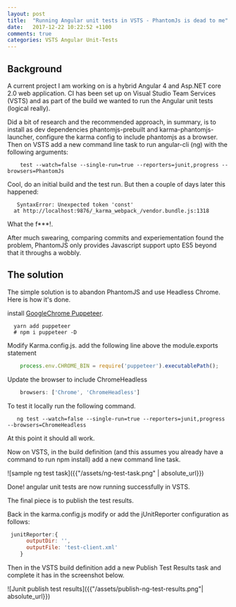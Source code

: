 ```yaml
---
layout: post
title:  "Running Angular unit tests in VSTS - PhantomJs is dead to me"
date:   2017-12-22 10:22:52 +1100
comments: true
categories: VSTS Angular Unit-Tests
---
```



## Background
A current project I am working on is a hybrid Angular 4 and Asp.NET core 2.0 web application. 
CI has been set up on Visual Studio Team Services (VSTS) and as part of the build we wanted to run the Angular unit tests (logical really). 

Did a bit of research and the recommended approach, in summary, is to install as dev dependencies phantomjs-prebuilt and karma-phantomjs-launcher, configure the karma config to include phantomjs as a browser. Then on VSTS add a new  command line task to run angular-cli (ng) with the following arguments: 
```
    test --watch=false --single-run=true --reporters=junit,progress --browsers=PhantomJs
```
Cool, do an initial build and the test run. But then a couple of days later this happened:
```
   SyntaxError: Unexpected token 'const'
  at http://localhost:9876/_karma_webpack_/vendor.bundle.js:1318
```
What the f***!. 

After much swearing, comparing commits and experiementation found the problem, PhantomJS only provides Javascript support upto ES5 beyond that it throughs a wobbly.

## The solution
The simple solution is to abandon PhantomJS and use Headless Chrome. 
Here is how it's done.

 install [GoogleChrome Puppeteer](https://github.com/GoogleChrome/puppeteer).
```
  yarn add puppeteer
  # npm i puppeteer -D
```
Modify Karma.config.js. add the following line above the module.exports statement
```JavaScript
    process.env.CHROME_BIN = require('puppeteer').executablePath();
```
Update the browser to include ChromeHeadless
```JavaScript
    browsers: ['Chrome', 'ChromeHeadless']
```
To test it locally run the following command.
```
   ng test --watch=false --single-run=true --reporters=junit,progress --browsers=ChromeHeadless
```
At this point it should all work.

Now on VSTS, in the build definition (and this assumes you already have a command to run npm install) add a new command line task.

![sample ng test task]({{"/assets/ng-test-task.png" | absolute_url}})

Done! angular unit tests are now running successfully in VSTS.

The final piece is to publish the test results.

Back in the karma.config.js modify or add the jUnitReporter configuration as follows:
```JavaScript
 junitReporter:{
      outputDir: '',
      outputFile: 'test-client.xml'
    }
```
Then in the VSTS build definition add a new Publish Test Results task and complete it has in the screenshot below.

![Junit publish test results]({{"/assets/publish-ng-test-results.png"| absolute_url}})



